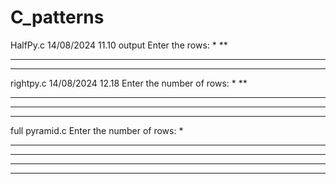 # C_patterns

HalfPy.c 14/08/2024 11.10
output
Enter the rows:
*
**
***
****


rightpy.c 14/08/2024 12.18
Enter the number of rows:
    *
   **
  ***
 ****
*****

full pyramid.c
Enter the number of rows:
    *
   ***
  *****
 *******
*********
